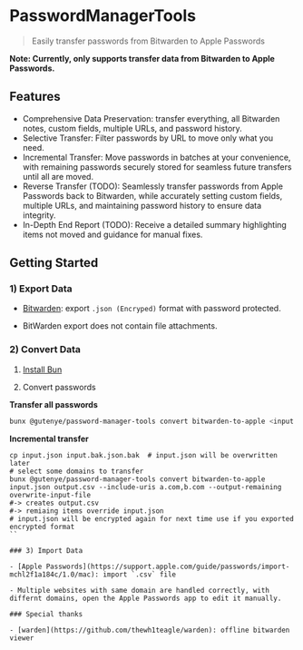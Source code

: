 # PasswordManagerTools

> Easily transfer passwords from Bitwarden to Apple Passwords

**Note: Currently, only supports transfer data from Bitwarden to Apple Passwords.**

## Features

- Comprehensive Data Preservation: transfer everything, all Bitwarden notes, custom fields, multiple URLs, and password history.
- Selective Transfer: Filter passwords by URL to move only what you need.
- Incremental Transfer: Move passwords in batches at your convenience, with remaining passwords securely stored for seamless future transfers until all are moved.
- Reverse Transfer (TODO): Seamlessly transfer passwords from Apple Passwords back to Bitwarden, while accurately setting custom fields, multiple URLs, and maintaining password history to ensure data integrity.
- In-Depth End Report (TODO): Receive a detailed summary highlighting items not moved and guidance for manual fixes.

## Getting Started

### 1) Export Data

- [Bitwarden](https://bitwarden.com/help/export-your-data): export `.json (Encryped)` format with password protected.

- BitWarden export does not contain file attachments.

### 2) Convert Data

1. [Install Bun](https://bun.sh/docs/installation)


3. Convert passwords

**Transfer all passwords**

```sh
bunx @gutenye/password-manager-tools convert bitwarden-to-apple <input.json> <output.csv>
```

**Incremental transfer**

```
cp input.json input.bak.json.bak  # input.json will be overwritten later
# select some domains to transfer
bunx @gutenye/password-manager-tools convert bitwarden-to-apple input.json output.csv --include-uris a.com,b.com --output-remaining overwrite-input-file 
#-> creates output.csv
#-> remiaing items override input.json
# input.json will be encrypted again for next time use if you exported encrypted format
``

### 3) Import Data

- [Apple Passwords](https://support.apple.com/guide/passwords/import-mchl2f1a184c/1.0/mac): import `.csv` file

- Multiple websites with same domain are handled correctly, with differnt domains, open the Apple Passwords app to edit it manually.

### Special thanks

- [warden](https://github.com/thewh1teagle/warden): offline bitwarden viewer
